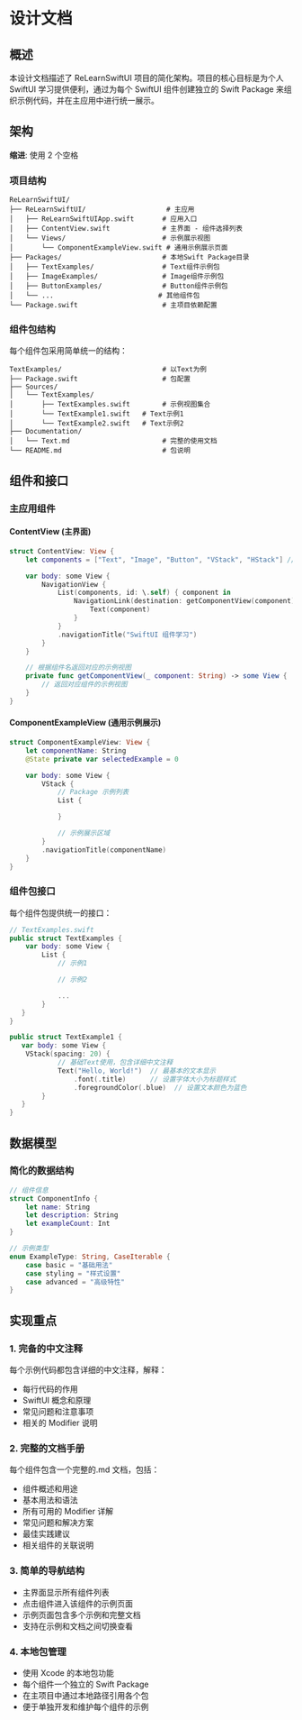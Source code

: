 # 设计文档

## 概述

本设计文档描述了 ReLearnSwiftUI 项目的简化架构。项目的核心目标是为个人 SwiftUI 学习提供便利，通过为每个 SwiftUI 组件创建独立的 Swift Package 来组织示例代码，并在主应用中进行统一展示。

## 架构

**缩进**: 使用 2 个空格

### 项目结构

```
ReLearnSwiftUI/
├── ReLearnSwiftUI/                    # 主应用
│   ├── ReLearnSwiftUIApp.swift       # 应用入口
│   ├── ContentView.swift             # 主界面 - 组件选择列表
│   └── Views/                        # 示例展示视图
│       └── ComponentExampleView.swift # 通用示例展示页面
├── Packages/                         # 本地Swift Package目录
│   ├── TextExamples/                 # Text组件示例包
│   ├── ImageExamples/                # Image组件示例包
│   ├── ButtonExamples/               # Button组件示例包
│   └── ...                          # 其他组件包
└── Package.swift                     # 主项目依赖配置
```

### 组件包结构

每个组件包采用简单统一的结构：

```
TextExamples/                         # 以Text为例
├── Package.swift                     # 包配置
├── Sources/
│   └── TextExamples/
│       ├── TextExamples.swift        # 示例视图集合
│       └── TextExample1.swift   # Text示例1
│       └── TextExample2.swift   # Text示例2
├── Documentation/
│   └── Text.md                       # 完整的使用文档
└── README.md                         # 包说明
```

## 组件和接口

### 主应用组件

#### ContentView (主界面)

```swift
struct ContentView: View {
    let components = ["Text", "Image", "Button", "VStack", "HStack"] // 组件列表

    var body: some View {
        NavigationView {
            List(components, id: \.self) { component in
                NavigationLink(destination: getComponentView(component)) {
                    Text(component)
                }
            }
            .navigationTitle("SwiftUI 组件学习")
        }
    }

    // 根据组件名返回对应的示例视图
    private func getComponentView(_ component: String) -> some View {
        // 返回对应组件的示例视图
    }
}
```

#### ComponentExampleView (通用示例展示)

```swift
struct ComponentExampleView: View {
    let componentName: String
    @State private var selectedExample = 0

    var body: some View {
        VStack {
            // Package 示例列表
            List {

            }

            // 示例展示区域
        }
        .navigationTitle(componentName)
    }
}
```

### 组件包接口

每个组件包提供统一的接口：

```swift
// TextExamples.swift
public struct TextExamples {
    var body: some View {
        List {
            // 示例1

            // 示例2

            ...
        }
   }
}

public struct TextExample1 {
   var body: some View {
    VStack(spacing: 20) {
            // 基础Text使用，包含详细中文注释
            Text("Hello, World!")  // 最基本的文本显示
                .font(.title)      // 设置字体大小为标题样式
                .foregroundColor(.blue)  // 设置文本颜色为蓝色
        }
   }
}
```

## 数据模型

### 简化的数据结构

```swift
// 组件信息
struct ComponentInfo {
    let name: String
    let description: String
    let exampleCount: Int
}

// 示例类型
enum ExampleType: String, CaseIterable {
    case basic = "基础用法"
    case styling = "样式设置"
    case advanced = "高级特性"
}
```

## 实现重点

### 1. 完备的中文注释

每个示例代码都包含详细的中文注释，解释：

- 每行代码的作用
- SwiftUI 概念和原理
- 常见问题和注意事项
- 相关的 Modifier 说明

### 2. 完整的文档手册

每个组件包含一个完整的.md 文档，包括：

- 组件概述和用途
- 基本用法和语法
- 所有可用的 Modifier 详解
- 常见问题和解决方案
- 最佳实践建议
- 相关组件的关联说明

### 3. 简单的导航结构

- 主界面显示所有组件列表
- 点击组件进入该组件的示例页面
- 示例页面包含多个示例和完整文档
- 支持在示例和文档之间切换查看

### 4. 本地包管理

- 使用 Xcode 的本地包功能
- 每个组件一个独立的 Swift Package
- 在主项目中通过本地路径引用各个包
- 便于单独开发和维护每个组件的示例
